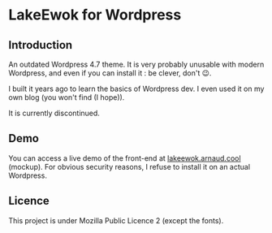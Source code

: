 # LakeEwok for Wordpress

## Introduction

An outdated Wordpress 4.7 theme. It is very probably unusable with modern Wordpress, and even if you can install it : be clever, don't 😉.

I built it years ago to learn the basics of Wordpress dev. I even used it on my own blog (you won't find (I hope)).

It is currently discontinued.

## Demo

You can access a live demo of the front-end at [lakeewok.arnaud.cool](https://lakeewok.arnaud.cool) (mockup). For obvious security reasons, I refuse to install it on an actual Wordpress.

## Licence

This project is under Mozilla Public Licence 2 (except the fonts).
